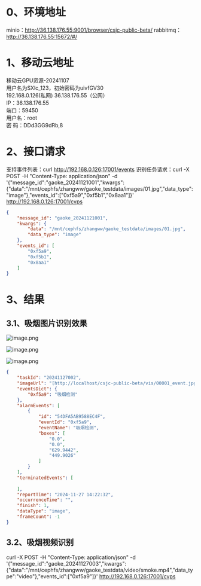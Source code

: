 # 0、环境地址

minio：http://36.138.176.55:9001/browser/csjc-public-beta/
rabbitmq：http://36.138.176.55:15672/#/

# 1、移动云地址

移动云GPU资源-20241107  
用户名为SXlc_123，初始密码为uivfGV30  
192.168.0.126(私网) 36.138.176.55（公网）  
IP：36.138.176.55  
端口：59450  
用户名：root  
密 码：DDd3GG9dRb,8

# 2、接口请求

支持事件列表：curl http://192.168.0.126:17001/events
识别任务请求：curl -X POST -H "Content-Type: application/json" -d '{"message_id":"gaoke_20241121001","kwargs":{"data":"/mnt/cephfs/zhangww/gaoke_testdata/images/01.jpg","data_type":"image"},"events_id":["0xf5a9","0xf5b1","0x8aa1"]}' http://192.168.0.126:17001/cvps

```json
{  
    "message_id": "gaoke_20241121001",  
    "kwargs": {  
        "data": "/mnt/cephfs/zhangww/gaoke_testdata/images/01.jpg",  
        "data_type": "image"  
    },  
    "events_id": [  
        "0xf5a9",  
        "0xf5b1",  
        "0x8aa1"  
    ]  
}
```




# 3、结果

## 3.1、吸烟图片识别效果

![image.png](https://yancey-note-img.oss-cn-beijing.aliyuncs.com/20241127142744.png)


![image.png](https://yancey-note-img.oss-cn-beijing.aliyuncs.com/20241127142724.png)


![image.png](https://yancey-note-img.oss-cn-beijing.aliyuncs.com/20241127142801.png)

```json
{  
    "taskId": "20241127002",  
    "imageUrl": "[http://localhost/csjc-public-beta/vis/00001_event.jpg](http://localhost/csjc-public-beta/vis/00001_event.jpg)",  
    "eventsDict": {  
        "0xf5a9": "吸烟检测"  
    },  
    "alarmEvents": [  
        {  
            "id": "54DFA5AB9588EC4F",  
            "eventId": "0xf5a9",  
            "eventName": "吸烟检测",  
            "boxes": [  
                "0.0",  
                "0.0",  
                "629.9442",  
                "449.9026"  
            ]  
        }  
    ],  
    "terminatedEvents": [  
  
    ],  
    "reportTime": "2024-11-27 14:22:32",  
    "occurrenceTime": "",  
    "finish": 1,  
    "dataType": "image",  
    "frameCount": -1  
}
```

## 3.2、吸烟视频识别

curl -X POST -H "Content-Type: application/json" -d '{"message_id":"gaoke_20241127003","kwargs":{"data":"/mnt/cephfs/zhangww/gaoke_testdata/video/smoke.mp4","data_type":"video"},"events_id":["0xf5a9"]}' http://192.168.0.126:17001/cvps